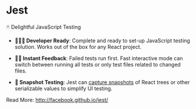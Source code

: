 # Jest

🃏 Delightful JavaScript Testing

* **👩🏻‍💻 Developer Ready**: Complete and ready to set-up JavaScript testing solution. Works out of the box for any React project.

* **🏃🏽 Instant Feedback**: Failed tests run first. Fast interactive mode can switch between running all tests or only test files related to changed files.

* **📸 Snapshot Testing**: Jest can [capture snapshots](http://facebook.github.io/jest/docs/snapshot-testing.html) of React trees or other serializable values to simplify UI testing.

Read More: http://facebook.github.io/jest/
